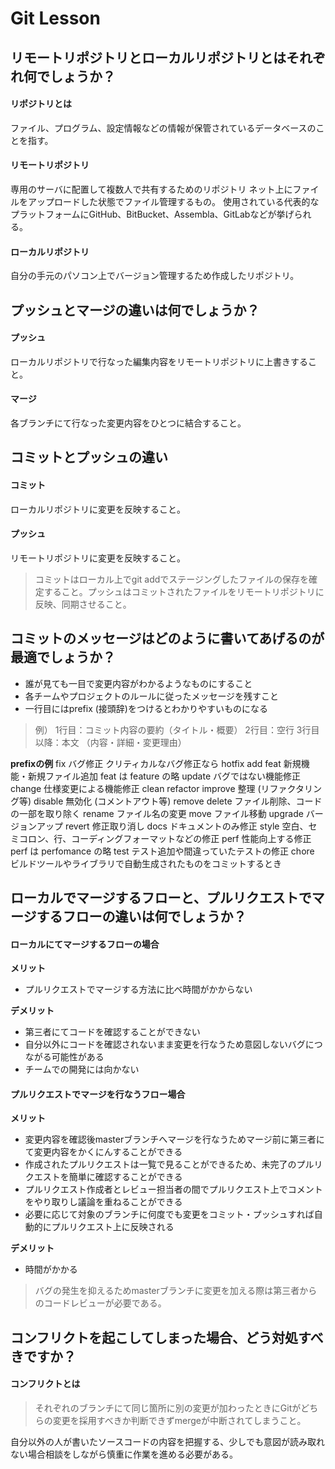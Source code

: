 # Git Lesson

## リモートリポジトリとローカルリポジトリとはそれぞれ何でしょうか？

#### リポジトリとは
ファイル、プログラム、設定情報などの情報が保管されているデータベースのことを指す。
#### リモートリポジトリ
専用のサーバに配置して複数人で共有するためのリポジトリ
ネット上にファイルをアップロードした状態でファイル管理するもの。
使用されている代表的なプラットフォームにGitHub、BitBucket、Assembla、GitLabなどが挙げられる。
#### ローカルリポジトリ
自分の手元のパソコン上でバージョン管理するため作成したリポジトリ。

## プッシュとマージの違いは何でしょうか？
#### プッシュ
ローカルリポジトリで行なった編集内容をリモートリポジトリに上書きすること。
#### マージ
各ブランチにて行なった変更内容をひとつに結合すること。


## コミットとプッシュの違い
#### コミット
ローカルリポジトリに変更を反映すること。
#### プッシュ
リモートリポジトリに変更を反映すること。
>コミットはローカル上でgit addでステージングしたファイルの保存を確定すること。プッシュはコミットされたファイルをリモートリポジトリに反映、同期させること。


## コミットのメッセージはどのように書いてあげるのが最適でしょうか？
- 誰が見ても一目で変更内容がわかるようなものにすること
- 各チームやプロジェクトのルールに従ったメッセージを残すこと
- 一行目にはprefix (接頭辞)をつけるとわかりやすいものになる

> 例）
1行目：コミット内容の要約（タイトル・概要）
2行目：空行
3行目以降：本文 （内容・詳細・変更理由）

**prefixの例**
fix	バグ修正
クリティカルなバグ修正なら hotfix
add
feat	新規機能・新規ファイル追加
feat は feature の略
update	バグではない機能修正
change	仕様変更による機能修正
clean
refactor
improve	整理 (リファクタリング等)
disable	無効化 (コメントアウト等)
remove
delete	ファイル削除、コードの一部を取り除く
rename	ファイル名の変更
move	ファイル移動
upgrade	バージョンアップ
revert	修正取り消し
docs	ドキュメントのみ修正
style	空白、セミコロン、行、コーディングフォーマットなどの修正
perf	性能向上する修正
perf は perfomance の略
test	テスト追加や間違っていたテストの修正
chore	ビルドツールやライブラリで自動生成されたものをコミットするとき

## ローカルでマージするフローと、プルリクエストでマージするフローの違いは何でしょうか？

#### ローカルにてマージするフローの場合

**メリット**
- プルリクエストでマージする方法に比べ時間がかからない

**デメリット**
- 第三者にてコードを確認することができない
- 自分以外にコードを確認されないまま変更を行なうため意図しないバグにつながる可能性がある
- チームでの開発には向かない

#### プルリクエストでマージを行なうフロー場合
**メリット**
- 変更内容を確認後masterブランチへマージを行なうためマージ前に第三者にて変更内容をかくにんすることができる
- 作成されたプルリクエストは一覧で見ることができるため、未完了のプルリクエストを簡単に確認することができる
- プルリクエスト作成者とレビュー担当者の間でプルリクエスト上でコメントをやり取りし議論を重ねることができる
- 必要に応じて対象のブランチに何度でも変更をコミット・プッシュすれば自動的にプルリクエスト上に反映される

**デメリット**
- 時間がかかる

>バグの発生を抑えるためmasterブランチに変更を加える際は第三者からのコードレビューが必要である。

## コンフリクトを起こしてしまった場合、どう対処すべきですか？
#### コンフリクトとは
>それぞれのブランチにて同じ箇所に別の変更が加わったときにGitがどちらの変更を採用すべきか判断できずmergeが中断されてしまうこと。

自分以外の人が書いたソースコードの内容を把握する、少しでも意図が読み取れない場合相談をしながら慎重に作業を進める必要がある。
